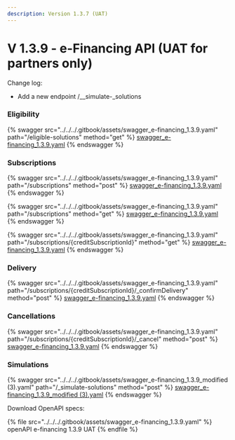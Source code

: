 ```yaml
---
description: Version 1.3.7 (UAT)
---
```


# V 1.3.9 - e-Financing API (UAT for partners only)

Change log:

* Add a new endpoint /\__simulate-_solutions

### Eligibility

{% swagger src="../../../.gitbook/assets/swagger_e-financing_1.3.9.yaml" path="/eligible-solutions" method="get" %}
[swagger_e-financing_1.3.9.yaml](../../../.gitbook/assets/swagger_e-financing_1.3.9.yaml)
{% endswagger %}

### Subscriptions

{% swagger src="../../../.gitbook/assets/swagger_e-financing_1.3.9.yaml" path="/subscriptions" method="post" %}
[swagger_e-financing_1.3.9.yaml](../../../.gitbook/assets/swagger_e-financing_1.3.9.yaml)
{% endswagger %}

{% swagger src="../../../.gitbook/assets/swagger_e-financing_1.3.9.yaml" path="/subscriptions" method="get" %}
[swagger_e-financing_1.3.9.yaml](../../../.gitbook/assets/swagger_e-financing_1.3.9.yaml)
{% endswagger %}

{% swagger src="../../../.gitbook/assets/swagger_e-financing_1.3.9.yaml" path="/subscriptions/{creditSubscriptionId}" method="get" %}
[swagger_e-financing_1.3.9.yaml](../../../.gitbook/assets/swagger_e-financing_1.3.9.yaml)
{% endswagger %}

### Delivery

{% swagger src="../../../.gitbook/assets/swagger_e-financing_1.3.9.yaml" path="/subscriptions/{creditSubscriptionId}/_confirmDelivery" method="post" %}
[swagger_e-financing_1.3.9.yaml](../../../.gitbook/assets/swagger_e-financing_1.3.9.yaml)
{% endswagger %}

### Cancellations

{% swagger src="../../../.gitbook/assets/swagger_e-financing_1.3.9.yaml" path="/subscriptions/{creditSubscriptionId}/_cancel" method="post" %}
[swagger_e-financing_1.3.9.yaml](../../../.gitbook/assets/swagger_e-financing_1.3.9.yaml)
{% endswagger %}

### Simulations

{% swagger src="../../../.gitbook/assets/swagger_e-financing_1.3.9_modified (3).yaml" path="/_simulate-solutions" method="post" %}
[swagger_e-financing_1.3.9_modified (3).yaml](<../../../.gitbook/assets/swagger_e-financing_1.3.9_modified (3).yaml>)
{% endswagger %}

Download OpenAPI specs:

{% file src="../../../.gitbook/assets/swagger_e-financing_1.3.9.yaml" %}
openAPI e-financing 1.3.9 UAT
{% endfile %}

